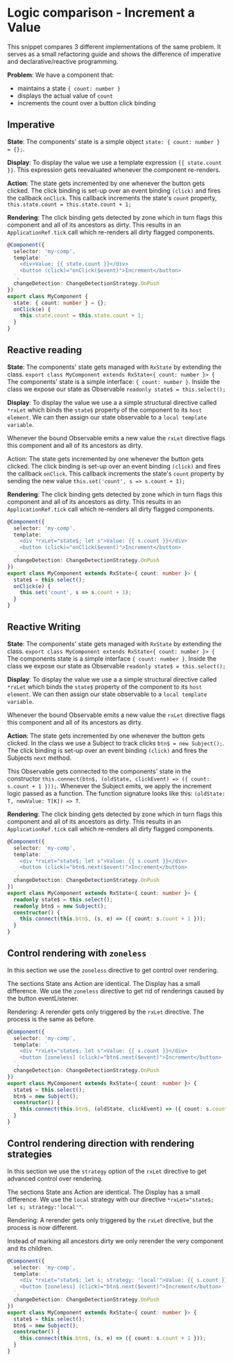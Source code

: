 # Logic comparison - Increment a Value

This snippet compares 3 different implementations of the same problem.
It serves as a small refactoring guide
and shows the difference of imperative and declarative/reactive programming.

**Problem**:
We have a component that:

- maintains a state `{ count: number }`
- displays the actual value of `count`
- increments the count over a button click binding

## Imperative

**State**:
The components' state is a simple object `state: { count: number } = {};`.

**Display**:
To display the value we use a template expression `{{ state.count }}`.
This expression gets reevaluated whenever the component re-renders.

**Action**:
The state gets incremented by one whenever the button gets clicked.
The click binding is set-up over an event binding `(click)` and fires the callback `onClick`.
This callback increments the state's `count` property, `this.state.count = this.state.count + 1;`

**Rendering**:
The click binding gets detected by zone which in turn flags this component and all of its ancestors as dirty.
This results in an `ApplicationRef.tick` call which re-renders all dirty flagged components.

```typescript
@Component({
  selector: 'my-comp',
  template: `
    <div>Value: {{ state.count }}</div>
    <button (click)="onClick($event)">Increment</button>
  `,
  changeDetection: ChangeDetectionStrategy.OnPush
})
export class MyComponent {
  state: { count: number } = {};
  onClick(e) {
    this.state.count = this.state.count + 1;
  }
}
```

## Reactive reading

**State**:
The components' state gets managed with `RxState` by extending the class. `export class MyComponent extends RxState<{ count: number }> {`
The components' state is a simple interface: `{ count: number }`.
Inside the class we expose our state as Observable `readonly state$ = this.select();`

**Display**:
To display the value we use a a simple structural directive called `*rxLet` which binds the `state$` property of the component to its `host element`. We can then assign our state observable to a `local template variable`.

Whenever the bound Observable emits a new value the `rxLet` directive flags this component and all of its ancestors as dirty.

Action:
The state gets incremented by one whenever the button gets clicked.
The click binding is set-up over an event binding `(click)` and fires the callback `onClick`.
This callback increments the state's `count` property by sending the new value `this.set('count', s => s.count + 1);`

**Rendering**:
The click binding gets detected by zone which in turn flags this component and all of its ancestors as dirty.
This results in an `ApplicationRef.tick` call which re-renders all dirty flagged components.

```typescript
@Component({
  selector: 'my-comp',
  template: `
    <div *rxLet="state$; let s">Value: {{ s.count }}</div>
    <button (click)="onClick($event)">Increment</button>
  `,
  changeDetection: ChangeDetectionStrategy.OnPush
})
export class MyComponent extends RxState<{ count: number }> {
  state$ = this.select();
  onClick(e) {
    this.set('count', s => s.count + 1);
  }
}
```

## Reactive Writing

**State**:
The components' state gets managed with `RxState` by extending the class. `export class MyComponent extends RxState<{ count: number }> {`
The components state is a simple interface `{ count: number }`.
Inside the class we expose our state as Observable `readonly state$ = this.select();`

**Display**:
To display the value we use a a simple structural directive called `*rxLet` which binds the `state$` property of the component to its `host element`. We can then assign our state observable to a `local template variable`.

Whenever the bound Observable emits a new value the `rxLet` directive flags this component and all of its ancestors as dirty.

**Action**:
The state gets incremented by one whenever the button gets clicked.
In the class we use a Subject to track clicks `btn$ = new Subject();`.
The click binding is set-up over an event binding `(click)` and fires the Subjects `next` method.

This Observable gets connected to the components' state in the constructor `this.connect(btn$, (oldState, clickEvent) => ({ count: s.count + 1 }));`.
Whenever the Subject emits, we apply the increment logic passed as a function.
The function signature looks like this: `(oldState: T, newValue: T[K]) => T`.

**Rendering**:
The click binding gets detected by zone which in turn flags this component and all of its ancestors as dirty.
This results in an `ApplicationRef.tick` call which re-renders all dirty flagged components.

```typescript
@Component({
  selector: 'my-comp',
  template: `
    <div *rxLet="state$; let s">Value: {{ s.count }}</div>
    <button (click)="btn$.next($event)">Increment</button>
  `,
  changeDetection: ChangeDetectionStrategy.OnPush
})
export class MyComponent extends RxState<{ count: number }> {
  readonly state$ = this.select();
  readonly btn$ = new Subject();
  constructor() {
    this.connect(this.btn$, (s, e) => ({ count: s.count + 1 }));
  }
}
```

## Control rendering with `zoneless`

In this section we use the `zoneless` directive to get control over rendering.

The sections State ans Action are identical.
The Display has a small difference. We use the `zoneless` directive to get rid of renderings caused by the button eventListener.

Rendering:
A rerender gets only triggered by the `rxLet` directive. The process is the same as before.

```typescript
@Component({
  selector: 'my-comp',
  template: `
    <div *rxLet="state$; let s">Value: {{ s.count }}</div>
    <button [zoneless] (click)="btn$.next($event)">Increment</button>
  `,
  changeDetection: ChangeDetectionStrategy.OnPush
})
export class MyComponent extends RxState<{ count: number }> {
  state$ = this.select();
  btn$ = new Subject();
  constructor() {
    this.connect(this.btn$, (oldState, clickEvent) => ({ count: s.count + 1 }));
  }
}
```

## Control rendering direction with rendering strategies

In this section we use the `strategy` option of the `rxLet` directive to get advanced control over rendering.

The sections State ans Action are identical.
The Display has a small difference. We use the `local` strategy with our directive `*rxLet="state$; let s; strategy:'local'"`.

Rendering:
A rerender gets only triggered by the `rxLet` directive, but the process is now different.

Instead of marking all ancestors dirty we only rerender the very component and its children.

```typescript
@Component({
  selector: 'my-comp',
  template: `
    <div *rxLet="state$; let s; strategy: 'local'">Value: {{ s.count }}</div>
    <button [zoneless] (click)="btn$.next($event)">Increment</button>
  `,
  changeDetection: ChangeDetectionStrategy.OnPush
})
export class MyComponent extends RxState<{ count: number }> {
  state$ = this.select();
  btn$ = new Subject();
  constructor() {
    this.connect(this.btn$, (s, e) => ({ count: s.count + 1 }));
  }
}
```
